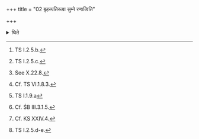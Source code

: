 +++
title = "02 बृहस्पतिस्त्वा सुम्ने रण्वत्विति"

+++

<details><summary>थिते</summary>

2. With br̥haspatistvā sumne raṇvatu...,[^1] having put down a piece of gold upon the foot-print, with pr̥thivyāstvā mūrdhannājigharmi...[^2] having offered a libation of ghee[^3] upon the piece of gold, having taken out the piece of gold,[^4] with devasya tvā savituḥ prasave...[^5] having taken up the wooden sword, the Adhvaryu draws (by means of the wooden sword) a line round the foot-print three times,[^6] in a clockwise manner, as far away as the limit upto which the poured ghee has flowed out,[^7] with parilikhitaṁ rakṣaḥ...[^8]  


[^1]: TS I.2.5.b.  

[^2]: TS I.2.5.c.  

[^3]: See X.22.8.  

[^4]: Cf. TS VI.1.8.3.  

[^5]: TS I.1.9.a  

[^6]: Cf. ŚB III.3.1.5.  

[^7]: Cf. KS XXIV.4.  

[^8]: TS I.2.5.d-e.
</details>
